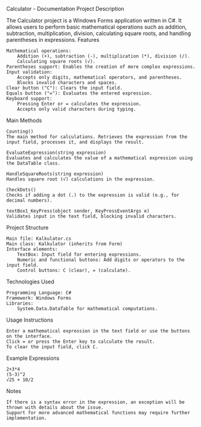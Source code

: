 Calculator - Documentation
Project Description

The Calculator project is a Windows Forms application written in C#. It allows users to perform basic mathematical operations such as addition, subtraction, multiplication, division, calculating square roots, and handling parentheses in expressions.
Features

    Mathematical operations:
        Addition (+), subtraction (-), multiplication (*), division (/).
        Calculating square roots (√).
    Parentheses support: Enables the creation of more complex expressions.
    Input validation:
        Accepts only digits, mathematical operators, and parentheses.
        Blocks invalid characters and spaces.
    Clear button ("C"): Clears the input field.
    Equals button ("="): Evaluates the entered expression.
    Keyboard support:
        Pressing Enter or = calculates the expression.
        Accepts only valid characters during typing.

Main Methods

    Counting()
    The main method for calculations. Retrieves the expression from the input field, processes it, and displays the result.

    EvaluateExpression(string expression)
    Evaluates and calculates the value of a mathematical expression using the DataTable class.

    HandleSquareRoots(string expression)
    Handles square root (√) calculations in the expression.

    CheckDots()
    Checks if adding a dot (.) to the expression is valid (e.g., for decimal numbers).

    textBox1_KeyPress(object sender, KeyPressEventArgs e)
    Validates input in the text field, blocking invalid characters.

Project Structure

    Main file: Kalkulator.cs
    Main class: Kalkulator (inherits from Form)
    Interface elements:
        TextBox: Input field for entering expressions.
        Numeric and functional buttons: Add digits or operators to the input field.
        Control buttons: C (clear), = (calculate).

Technologies Used

    Programming Language: C#
    Framework: Windows Forms
    Libraries:
        System.Data.DataTable for mathematical computations.

Usage Instructions

    Enter a mathematical expression in the text field or use the buttons on the interface.
    Click = or press the Enter key to calculate the result.
    To clear the input field, click C.

Example Expressions

    2+3*4
    (5-3)^2
    √25 + 10/2

Notes

    If there is a syntax error in the expression, an exception will be thrown with details about the issue.
    Support for more advanced mathematical functions may require further implementation.
